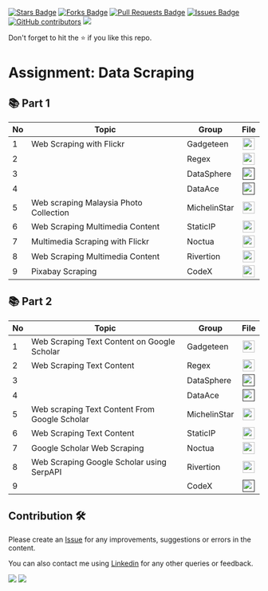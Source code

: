 
<a href="https://github.com/drshahizan/special-topic-data-engineering/stargazers"><img src="https://img.shields.io/github/stars/drshahizan/special-topic-data-engineering" alt="Stars Badge"/></a>
<a href="https://github.com/drshahizan/special-topic-data-engineering/network/members"><img src="https://img.shields.io/github/forks/drshahizan/special-topic-data-engineering" alt="Forks Badge"/></a>
<a href="https://github.com/drshahizan/special-topic-data-engineering/pulls"><img src="https://img.shields.io/github/issues-pr/drshahizan/special-topic-data-engineering" alt="Pull Requests Badge"/></a>
<a href="https://github.com/drshahizan/special-topic-data-engineering/issues"><img src="https://img.shields.io/github/issues/drshahizan/special-topic-data-engineering" alt="Issues Badge"/></a>
<a href="https://github.com/drshahizan/special-topic-data-engineering/graphs/contributors"><img alt="GitHub contributors" src="https://img.shields.io/github/contributors/drshahizan/special-topic-data-engineering?color=2b9348"></a>
![](https://visitor-badge.glitch.me/badge?page_id=drshahizan/special-topic-data-engineering)

Don't forget to hit the :star: if you like this repo.

# Assignment: Data Scraping

## 📚 Part 1

| No | Topic | Group | File | 
| ----- | ----- | ------ | :------: | 
| 1 | Web Scraping with Flickr | Gadgeteen | <a href="https://github.com/drshahizan/special-topic-data-engineering/tree/main/assignment/data-scraping/submission/part1/Gadgeteen" ><img src="../../../images/task.png" width="24px" height="24px" ></a> |
| 2 |  | Regex | <a href="https://github.com/drshahizan/special-topic-data-engineering/tree/ce75b75768012da91205ffe012703a946ea930cf/assignment/data-scraping/submission/part1/Regex/readme.md" ><img src="../../../images/task.png" width="24px" height="24px" ></a> |
| 3 |  | DataSphere | <a href="" ><img src="../../../images/task.png" width="24px" height="24px" ></a> |
| 4 |  | DataAce | <a href="" ><img src="../../../images/task.png" width="24px" height="24px" ></a> |
| 5 | Web scraping Malaysia Photo Collection | MichelinStar | <a href="https://github.com/drshahizan/special-topic-data-engineering/tree/main/assignment/data-scraping/submission/part1/MichelinStar" ><img src="../../../images/task.png" width="24px" height="24px" ></a> |
| 6 | Web Scraping Multimedia Content | StaticIP | <a href="Web scraping multimedia content" ><img src="../../../images/task.png" width="24px" height="24px" ></a> |
| 7 | Multimedia Scraping with Flickr | Noctua| <a href="/assignment/data-scraping/submission/part1/Noctua" ><img src="../../../images/task.png" width="24px" height="24px" ></a> |
| 8 | Web Scraping Multimedia Content | Rivertion | <a href="part1/Rivertion" ><img src="../../../images/task.png" width="24px" height="24px" ></a> |
| 9 | Pixabay Scraping | CodeX| <a href="https://github.com/drshahizan/special-topic-data-engineering/tree/2c9ec45d5a6592bfced2a9af40e5bf36f160cc3a/assignment/data-scraping/submission/part1/CodeX" ><img src="../../../images/task.png" width="24px" height="24px" ></a> |


## 📚 Part 2

| No | Topic | Group | File | 
| ----- | ----- | ------ | :------: | 
| 1 | Web Scraping Text Content on Google Scholar | Gadgeteen | <a href="https://github.com/drshahizan/special-topic-data-engineering/tree/main/assignment/data-scraping/submission/part2/Gadgeteen" ><img src="../../../images/task.png" width="24px" height="24px" ></a> |
| 2 | Web Scraping Text Content | Regex | <a href="https://github.com/drshahizan/special-topic-data-engineering/tree/main/assignment/data-scraping/submission/part2/Regex" ><img src="../../../images/task.png" width="24px" height="24px" ></a> |
| 3 |  | DataSphere | <a href="" ><img src="../../../images/task.png" width="24px" height="24px" ></a> |
| 4 |  | DataAce | <a href="" ><img src="../../../images/task.png" width="24px" height="24px" ></a> |
| 5 | Web scraping Text Content From Google Scholar | MichelinStar | <a href="https://github.com/drshahizan/special-topic-data-engineering/tree/main/assignment/data-scraping/submission/part2/MichelinStar" ><img src="../../../images/task.png" width="24px" height="24px" ></a> |
| 6 | Web Scraping Text Content | StaticIP | <a href="https://github.com/drshahizan/special-topic-data-engineering/tree/main/assignment/data-scraping/submission/part2/StaticIP" ><img src="../../../images/task.png" width="24px" height="24px" ></a> |
| 7 | Google Scholar Web Scraping | Noctua| <a href="/assignment/data-scraping/submission/part2/Noctua" ><img src="../../../images/task.png" width="24px" height="24px" ></a> |
| 8 | Web Scraping Google Scholar using SerpAPI | Rivertion | <a href="part2/Rivertion" ><img src="../../../images/task.png" width="24px" height="24px" ></a> |
| 9 | | CodeX| <a href="" ><img src="../../../images/task.png" width="24px" height="24px" ></a> |


## Contribution 🛠️
Please create an [Issue](https://github.com/drshahizan/special-topic-data-engineering/issues) for any improvements, suggestions or errors in the content.

You can also contact me using [Linkedin](https://www.linkedin.com/in/drshahizan/) for any other queries or feedback.

![](https://komarev.com/ghpvc/?username=drshahizan&label=Views&color=0e75b6&style=flat)
![](https://hit.yhype.me/github/profile?user_id=81284918)


